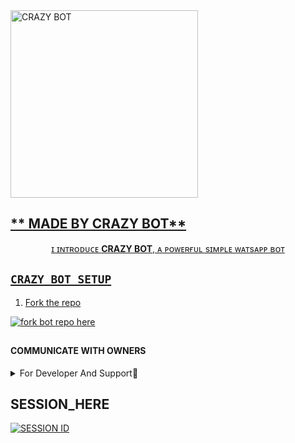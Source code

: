  <a href="https://whatsapp.com/channel/0029VaihcQv84Om8LP59fO3f">
 <img alt="CRAZY BOT" height="300" src="https://files.catbox.moe/hlpfuu.jpg">

  ## ** MADE BY CRAZY BOT**

  </h1> 
<p align="center">ɪ ɪɴᴛʀᴏᴅᴜᴄᴇ <b>CRAZY BOT</b>, ᴀ ᴘᴏᴡᴇʀғᴜʟ sɪᴍᴘʟᴇ ᴡᴀᴛsᴀᴘᴘ ʙᴏᴛ </p>




## `CRAZY BOT SETUP`


1. Fork the repo

<a href='https://github.com/abdallahsalimjuma/CRAZY-BOT-V4/fork' target="_blank"><img alt='fork bot repo here' src='https://img.shields.io/badge/fork repo-black?style=for-the-badge&logo=github&logoColor=blue'/></a>





##


#### COMMUNICATE WITH OWNERS 




</details>

<details>
<summary>For Developer And Support💯</summary>
  For Help And Developer Join As Here ✔️
<a href='https://whatsapp.com/channel/GufiUEQ7Jj1D2kszcZqOgx' target="_blank"><img alt='WHATSAPP' src='https://img.shields.io/badge/WhatsApp Channel Support-black?style=for-the-badge&logo=whatsapp&logoColor=green'/></a>

<a href='https://chat.whatsapp.com/GufiUEQ7Jj1D2kszcZqOgx' target="_blank"><img alt='WHATSAPP' src='https://img.shields.io/badge/Join WhatsApp Group-black?style=for-the-badge&logo=whatsapp&logoColor=green'/></a>

<a href='https://wa.me/255756715126' target="_blank"><img alt='WHATSAPP' src='https://img.shields.io/badge/Wa Me Here-black?style=for-the-badge&logo=whatsapp&logoColor=green'/></a>

<a href='https://www.youtube.com/@herokuplatform' target="_blank"><img alt='YOUTUBE' src='https://img.shields.io/badge/Tutorial Here In Youtube-black?style=for-the-badge&logo=youtube&logoColor=red'/></a>

<a href='t.me/abdallahsalim' target="_blank"><img alt='TELEGRAM' src='https://img.shields.io/badge/Telegram For Dev-blacki?style=for-the-badge&logo=telegram&logoColor=blue'/></a>

<a href='https://t.me/+u3zlb5y6OfxhOTdk' target="_blank"><img alt='TELEGRAM' src='https://img.shields.io/badge/Telegram Group-black?style=for-the-badge&logo=Telegram&logoColor=blue'/></a>
</details>



## SESSION_HERE

<a href='https://replit.com/@abdallahsalimjuma/CRAZY-BOT-pair?v=1' target="_blank"><img alt='SESSION ID' src='https://img.shields.io/badge/Session_id-100000?style=for-the-badge&logo=scan&logoColor=white&labelColor=black&color=black'/></a>